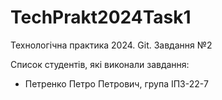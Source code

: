 # TechPrakt2024Task1
Технологічна практика 2024. Git. Завдання №2

Список студентів, які виконали завдання:
* Петренко Петро Петрович, група ІПЗ-22-7
